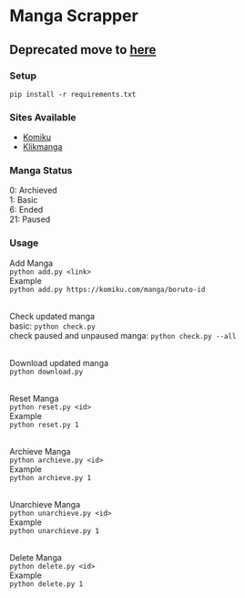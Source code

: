 # Manga Scrapper

## Deprecated move to <a href="https://github.com/nothing2512/manga">here</a>

### Setup
`pip install -r requirements.txt`

### Sites Available
<ul>
    <li><a href="https://komiku.id">Komiku</a></li>
    <li><a href="https://klikmanga.com">Klikmanga</a></li>
</ul>

### Manga Status
0: Archieved<br>
1: Basic<br>
6: Ended<br>
21: Paused<br>

### Usage

Add Manga<br>
`python add.py <link>` <br>
Example<br>
`python add.py https://komiku.com/manga/boruto-id` <br><br>

Check updated manga<br>
basic: `python check.py` <br>
check paused and unpaused manga: `python check.py --all` <br><br>

Download updated manga<br>
`python download.py` <br><br>

Reset Manga<br>
`python reset.py <id>` <br>
Example<br>
`python reset.py 1` <br><br>

Archieve Manga<br>
`python archieve.py <id>` <br>
Example<br>
`python archieve.py 1` <br><br>

Unarchieve Manga<br>
`python unarchieve.py <id>` <br>
Example<br>
`python unarchieve.py 1` <br><br>

Delete Manga<br>
`python delete.py <id>` <br>
Example<br>
`python delete.py 1` <br><br>
